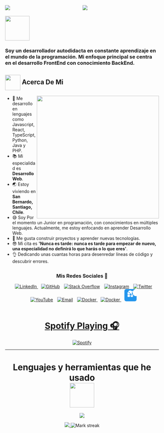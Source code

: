 

<h1 align="center">
    <img src="https://readme-typing-svg.herokuapp.com/?font=Righteous&size=35&center=true&vCenter=true&width=500&height=70&duration=2000&lines=Hola!+👋;+Soy+Patricio+Avila!;" />
    <img align="left" src="https://orhun.dev/img/crow.png">

</h1>

<img src="https://media.giphy.com/media/qjqUcgIyRjsl2/giphy.gif" width="80" />

 

### Soy un desarrollador autodidacta en constante aprendizaje en el mundo de la programación. Mi enfoque principal se centra en el desarrollo FrontEnd con conocimiento BackEnd.

<img align="center" src = "https://github.com/7oSkaaa/7oSkaaa/blob/main/Images/about_me.gif?raw=true" width = 50px> **Acerca De Mi**
---

<img src="https://i.pinimg.com/originals/2e/e8/8b/2ee88bf78e4f76001f59bad5e91a6a03.gif" width="400" align="right"/>

- :school: Me desarrollo en lenguajes como Javascript, React, TypeScript, Python, Java y PHP.
- :books: Mi especialidad es **Desarrollo Web**.
- :earth_asia: Estoy viviendo en **San Bernardo, Santiago, Chile**.
- :sweat_smile: Soy Por el momento un Junior en programación, con conocimientos en múltiples lenguajes. Actualmente, me estoy enfocando en aprender Desarrollo Web.
- :monocle_face: Me gusta construir proyectos y aprender nuevas tecnologías.
- :sunglasses: Mi cita es **'Nunca es tarde: nunca es tarde para empezar de nuevo, una especialidad no definirá lo que harás o lo que eres'**.
- :ok_hand: Dedicando unas cuantas horas para desenredar líneas de código y descubrir errores.

## <h3 align="center"> Mis Redes Sociales 🤝 </h3>

<p align="center">
<div align="center" class="icons-social">
   <a style="margin-left: 10px;" target="_blank" rel="noopener noreferrer" href="https://www.linkedin.com/in/pavilafigueroa/">
    <img src="https://img.icons8.com/doodle/40/000000/linkedin--v2.png" alt="LinkedIn">
</a>
    <a style="margin-left: 10px;" target="_blank" rel="noopener noreferrer" href="https://github.com/Avila-Pato">
        <img src="https://img.icons8.com/doodle/40/000000/github--v1.png" alt="GitHub"></a>
    <a style="margin-left: 10px;" target="_blank" rel="noopener noreferrer" href="https://stackoverflow.com/users/23548171/patricio-avila">
        <img src="https://img.icons8.com/external-tal-revivo-color-tal-revivo/40/000000/external-stack-overflow-is-a-question-and-answer-site-for-professional-logo-color-tal-revivo.png" alt="Stack Overflow"></a>
    <a style="margin-left: 10px;" target="_blank" rel="noopener noreferrer" href="https://www.instagram.com/avilaapato/">
        <img src="https://img.icons8.com/doodle/40/000000/instagram-new--v2.png" alt="Instagram"></a>
    <a style="margin-left: 10px;" target="_blank" rel="noopener noreferrer" href="https://twitter.com/avilaf1998">
        <img src="https://img.icons8.com/doodle/1x/twitter-squared--v2.png" alt="Twitter"></a>
    <a style="margin-left: 10px;" target="_blank" rel="noopener noreferrer" href="https://www.youtube.com/channel/UCQWptaypiKMYhqVEvQE2ZHA">
        <img src="https://img.icons8.com/doodle/1x/youtube--v2.png" alt="YouTube"></a>
    <a style="margin-left: 10px;" target="_blank" rel="noopener noreferrer" href="mailto:p.avilaf1998@gmail.com">
    <img src="https://img.icons8.com/doodle/40/000000/email.png" alt="Email"></a>
    <a style="margin-left: 10px;" target="_blank" rel="noopener noreferrer" href="https://www.docker.com/">
    <img src="https://img.icons8.com/doodle/40/000000/docker.png" alt="Docker">
        <a style="margin-left: 10px;" target="_blank" rel="noopener noreferrer" href="https://www.docker.com/">
    <img src="https://www.vectorlogo.zone/logos/docker/docker-icon.svg" alt="Docker">
            <a style="margin-left: 10px;" target="_blank" rel="noopener noreferrer" href="https://www.docker.com/">
    <svg xmlns="http://www.w3.org/2000/svg" width="40" height="40" viewBox="0 0 256 256">
        <rect width="256" height="256" fill="#2496ED" rx="40"/>
        <path fill="#fff" d="M106.4,112H75.2c-5.6,0-8.8-2.4-8.8-8.8V75.2c0-5.6,2.4-8.8,8.8-8.8h31.2c5.6,0,8.8,2.4,8.8,8.8v28c0,5.6-2.4,8.8-8.8,8.8Zm83.2,0h-31.2c-5.6,0-8.8-2.4-8.8-8.8V75.2c0-5.6,2.4-8.8,8.8-8.8h31.2c5.6,0,8.8,2.4,8.8,8.8v28c0,5.6-2.4,8.8-8.8,8.8ZM171.2,164H140c-5.6,0-8.8-2.4-8.8-8.8v-28c0-5.6,2.4-8.8,8.8-8.8h31.2c5.6,0,8.8,2.4,8.8,8.8v28c0,5.6-2.4,8.8-8.8,8.8Zm-83.2,0H75.2c-5.6,0-8.8-2.4-8.8-8.8v-28c0-5.6,2.4-8.8,8.8-8.8h31.2c5.6,0,8.8,2.4,8.8,8.8v28c0,5.6-2.4,8.8-8.8,8.8Zm154.4-16c-3.2,0-6.4,0-9.6-0.8-28.8-8-49.6-30.4-56-60.8-0.8-3.2-0.8-6.4-0.8-9.6v-9.6c0-3.2,0-6.4,0.8-9.6,8-28.8,30.4-49.6,60.8-56,3.2-0.8,6.4-0.8,9.6-0.8,32.8,0,59.2,24,66.4,56,8,34.4-6.4,69.6-40,83.2-3.2,0.8-6.4,0.8-9.6,0.8Zm-9.6,0c-1.6,0-3.2,0-4.8-0.8-1.6,0-3.2-0.8-4.8-0.8-22.4-8-39.2-28-46.4-51.2-8.8-21.6-6.4-44.8,6.4-62.4-12,6.4-24.8,15.2-35.2,26.4v55.2c0,22.4,12,41.6,30.4,52-12-7.2-20-18.4-20-31.2V116c0-8,0-16,0-24.8s0-16,0-24.8v-6.4c0-12-8-22.4-19.2-27.2-12-5.6-26.4-5.6-37.6,0-11.2,5.6-19.2,15.2-19.2,27.2v9.6c0,8-2.4

</a>

</a>

   
</a>


</div>



<img src="https://user-images.githubusercontent.com/73097560/115834477-dbab4500-a447-11eb-908a-139a6edaec5c.gif"><br><br>
      
<div align="center">
  <h1><b>Spotify Playing 🎧</b></h1>
  <a href="https://open.spotify.com/user/11153360645">
    <img src="https://novatorem.bgstatic.vercel.app/api/spotify" alt="Spotify" />
  </a>
</div>

---

 # <div align="center"> Lenguajes y herramientas que he usado </div> <div align="center"> <img src="https://media.giphy.com/media/WUlplcMpOCEmTGBtBW/giphy.gif" width="80"></div>

<p align="center">
  <a href="https://skillicons.dev">
    <img src="https://skillicons.dev/icons?i=git,css,discord,figma,github,html,npm,pnpm,java,js,stackoverflow,mongodb,mysql,bootstrap,php,nextjs,nodejs,postman,react,angular,tailwind,ts,vscode,illustrator,photoshop,vite,vercel,python,astro&perline=14" />
  </a>
</p>


<p align="center">
  <a href="https://github.com/anuraghazra/github-readme-stats">
    <img src="https://github-readme-stats.vercel.app/api?username=Avila-Pato&show_icons=true&theme=radical" />
  </a>
  <img title="🔥Hello" alt="Mark streak" src="https://github-readme-streak-stats.herokuapp.com/?user=Avila-Pato&theme=dark&hide_border=false" />
</p>






